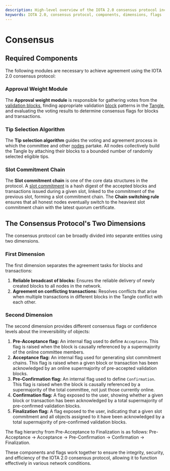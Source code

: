 ```yaml
---
description: High-level overview of the IOTA 2.0 consensus protocol including its key components and consensus flags.
keywords: IOTA 2.0, consensus protocol, components, dimensions, flags
---
```


# Consensus

## Required Components

The following modules are necessary to achieve agreement using the IOTA 2.0 consensus protocol:

### Approval Weight Module

The **Approval weight module** is responsible for gathering votes from
the [validation blocks](data-structures.md#validation-blocks),
finding appropriate validation [block](data-structures.md#blocks) patterns in
the [Tangle](data-structures.md#the-tangle), and evaluating the voting results to determine consensus flags for blocks
and transactions.

### Tip Selection Algorithm

The **Tip selection algorithm** guides the voting and agreement process in which the committee and other 
[nodes](networking.md#nodes) partake.
All nodes collectively build the Tangle by attaching their blocks to a bounded number of randomly selected eligible
tips.

### Slot Commitment Chain

The **Slot commitment chain** is one of the core data structures in the protocol.
A [slot commitment](data-structures.md#slot-commitments) is a hash digest of
the accepted blocks and transactions issued during a given slot, linked to the commitment of the previous slot, forming
a slot commitment chain. The **Chain switching rule** ensures that all honest nodes eventually switch to the heaviest
slot commitment chain with the latest quorum certificate.

## The Consensus Protocol's Two Dimensions

The consensus protocol can be broadly divided into separate entities using two dimensions.

### First Dimension

The first dimension separates the agreement tasks for blocks and transactions:

1. **Reliable broadcast of blocks:** Ensures the reliable delivery of newly created blocks to all nodes in the network.
2. **Agreement on conflicting transactions:** Resolves conflicts that arise when multiple transactions in different
   blocks in the Tangle conflict with each other.

### Second Dimension

The second dimension provides different consensus flags or confidence levels about the irreversibility of objects:

1. **Pre-Acceptance flag:** An internal flag used to define `Acceptance`. This flag is raised when the block is causally
   referenced by a supermajority of the online committee members.
2. **Acceptance flag:** An internal flag used for generating slot commitment chains. This flag is raised when a given
   block or transaction has been acknowledged by an online supermajority of pre-accepted validation blocks.
3. **Pre-Confirmation flag:** An internal flag used to define `Confirmation`. This flag is raised when the block is
   causally referenced by a supermajority of the total committee, not just those currently online.
4. **Confirmation flag:** A flag exposed to the user, showing whether a given block or transaction has been acknowledged
   by a total supermajority of pre-confirmed validation blocks.
5. **Finalization flag:** A flag exposed to the user, indicating that a given slot commitment and all objects assigned
   to it have been acknowledged by a total supermajority of pre-confirmed validation blocks.

The flag hierarchy from Pre-Acceptance to Finalization is as follows:
Pre-Acceptance -> Acceptance -> Pre-Confirmation -> Confirmation -> Finalization.

These components and flags work together to ensure the integrity, security, and efficiency of the IOTA 2.0 consensus
protocol, allowing it to function effectively in various network conditions.
